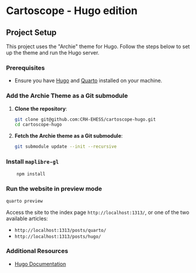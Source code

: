 # Cartoscope - Hugo edition

## Project Setup

This project uses the "Archie" theme for Hugo. Follow the steps below to set up the theme and run the Hugo server.

### Prerequisites

- Ensure you have [Hugo](https://gohugo.io/getting-started/installing/) and [Quarto](https://quarto.org/) installed on your machine.

### Add the Archie Theme as a Git submodule

1. **Clone the repository**:

    ```bash
    git clone git@github.com:CRH-EHESS/cartoscope-hugo.git
    cd cartoscope-hugo
    ```

2. **Fetch the Archie theme as a Git submodule**:

    ```bash
    git submodule update --init --recursive
    ```

### Install `maplibre-gl`

```bash
    npm install
```

### Run the website in preview mode

```bash
quarto preview
```

Access the site to the index page `http://localhost:1313/`, or one of the two available articles:

- `http://localhost:1313/posts/quarto/`
- `http://localhost:1313/posts/hugo/`

### Additional Resources

- [Hugo Documentation](https://gohugo.io/documentation/)
